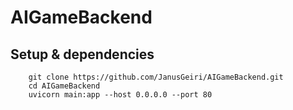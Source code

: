 # AIGameBackend

## Setup & dependencies

```
    git clone https://github.com/JanusGeiri/AIGameBackend.git
    cd AIGameBackend
    uvicorn main:app --host 0.0.0.0 --port 80
``` 